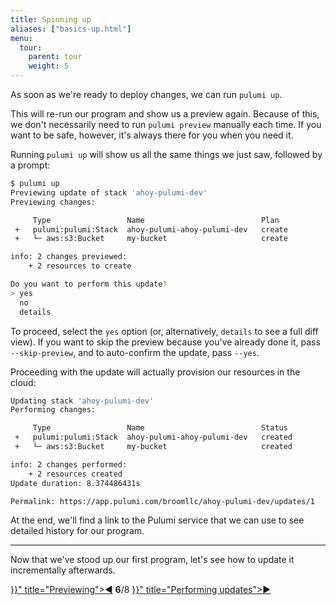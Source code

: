 ```yaml
---
title: Spinning up
aliases: ["basics-up.html"]
menu:
  tour:
    parent: tour
    weight: 5
---
```


As soon as we're ready to deploy changes, we can run `pulumi up`.

This will re-run our program and show us a preview again.  Because of this, we don't necessarily need to run
`pulumi preview` manually each time.  If you want to be safe, however, it's always there for you when you need it.

Running `pulumi up` will show us all the same things we just saw, followed by a prompt:

```bash
$ pulumi up
Previewing update of stack 'ahoy-pulumi-dev'
Previewing changes:

     Type                 Name                          Plan
 +   pulumi:pulumi:Stack  ahoy-pulumi-ahoy-pulumi-dev   create
 +   └─ aws:s3:Bucket     my-bucket                     create

info: 2 changes previewed:
    + 2 resources to create

Do you want to perform this update?
> yes
  no
  details
```

To proceed, select the `yes` option (or, alternatively, `details` to see a full diff view).  If you want to skip the
preview because you've already done it, pass `--skip-preview`, and to auto-confirm the update, pass `--yes`.

Proceeding with the update will actually provision our resources in the cloud:

```bash
Updating stack 'ahoy-pulumi-dev'
Performing changes:

     Type                 Name                          Status
 +   pulumi:pulumi:Stack  ahoy-pulumi-ahoy-pulumi-dev   created
 +   └─ aws:s3:Bucket     my-bucket                     created

info: 2 changes performed:
    + 2 resources created
Update duration: 8.374486431s

Permalink: https://app.pulumi.com/broomllc/ahoy-pulumi-dev/updates/1
```

At the end, we'll find a link to the Pulumi service that we can use to see detailed history for our program.

***

Now that we've stood up our first program, let's see how to update it incrementally afterwards.

<div class="tour-nav">
    <a class="tour-button enabled" href="{{< relref "basics-previewing.md" >}}" title="Previewing">◀</a>
    <span class="tour-index"><strong>6</strong>/8</span>
    <a class="tour-button enabled" href="{{< relref "basics-updating.md" >}}" title="Performing updates">▶</a>
</div>
